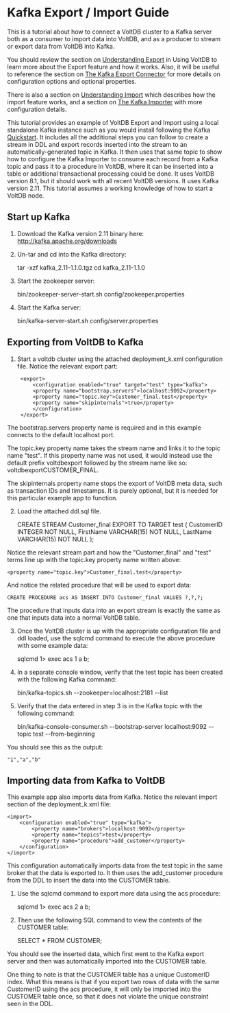 Kafka Export / Import Guide
===========================

This is a tutorial about how to connect a VoltDB cluster to a Kafka server both as a consumer to import data into VoltDB, and as a producer to stream or export data from VoltDB into Kafka.

You should review the section on [Understanding Export](https://docs.voltdb.com/UsingVoltDB/ChapExport.php#ExportIntro) in Using VoltDB to learn more about the Export feature and how it works. Also, it will be useful to reference the section on [The Kafka Export Connector](https://docs.voltdb.com/UsingVoltDB/ExportToKafka.php) for more details on configuration options and optional properties.


There is also a section on [Understanding Import](https://docs.voltdb.com/UsingVoltDB/exportimport.php) which describes how the import feature works, and a section on [The Kafka Importer](https://docs.voltdb.com/UsingVoltDB/exportimportkafka.php) with more configuration details.

This tutorial provides an example of VoltDB Export and Import using a local standalone Kafka instance such as you would install following the Kafka [Quickstart](https://kafka.apache.org/quickstart). It includes all the additional steps you can follow to create a stream in DDL and export records inserted into the stream to an automatically-generated topic in Kafka. It then uses that same topic to show how to configure the Kafka Importer to consume each record from a Kafka topic and pass it to a procedure in VoltDB, where it can be inserted into a table or additional transactional processing could be done. It uses VoltDB version 8.1, but it should work with all recent VoltDB versions. It uses Kafka version 2.11. This tutorial assumes a working knowledge of how to start a VoltDB node.


Start up Kafka
--------------


1) Download the Kafka version 2.11 binary here: http://kafka.apache.org/downloads

2) Un-tar and cd into the Kafka directory:

    tar -xzf kafka_2.11-1.1.0.tgz
    cd kafka_2.11-1.1.0

3) Start the zookeeper server:

    bin/zookeeper-server-start.sh config/zookeeper.properties


4) Start the Kafka server:

    bin/kafka-server-start.sh config/server.properties


Exporting from VoltDB to Kafka
------------------------------

1) Start a voltdb cluster using the attached deployment_k.xml configuration file. Notice the relevant export part:

        <export>
            <configuration enabled="true" target="test" type="kafka">
            <property name="bootstrap.servers">localhost:9092</property>
            <property name="topic.key">Customer_final.test</property>
            <property name="skipinternals">true</property>
            </configuration>
        </export>

The bootstrap.servers property name is required and in this example connects to the default localhost port.

The topic.key property name takes the stream name and links it to the topic name "test". If this property name was not used, it would instead use the default prefix voltdbexport followed by the stream name like so: voltdbexportCUSTOMER_FINAL.

The skipinternals property name stops the export of VoltDB meta data, such as transaction IDs and timestamps. It is purely optional, but it is needed for this particular example app to function.


2) Load the attached ddl.sql file.

    CREATE STREAM Customer_final EXPORT TO TARGET test (
      CustomerID INTEGER NOT NULL,
      FirstName VARCHAR(15) NOT NULL,
      LastName VARCHAR(15) NOT NULL
    );

Notice the relevant stream part and how the "Customer_final" and "test" terms line up with the topic.key property name written above:

    <property name="topic.key">Customer_final.test</property>

And notice the related procedure that will be used to export data:

    CREATE PROCEDURE acs AS INSERT INTO Customer_final VALUES ?,?,?;

The procedure that inputs data into an export stream is exactly the same as one that inputs data into a normal VoltDB table.


3) Once the VoltDB cluster is up with the appropriate configuration file and ddl loaded, use the sqlcmd command to execute the above procedure with some example data:

    sqlcmd
    1> exec acs 1 a b;


4) In a separate console window, verify that the test topic has been created with the following Kafka command:

    bin/kafka-topics.sh --zookeeper=localhost:2181 --list

5) Verify that the data entered in step 3 is in the Kafka topic with the following command:

    bin/kafka-console-consumer.sh --bootstrap-server localhost:9092 --topic test --from-beginning

You should see this as the output:

    "1","a","b"


Importing data from Kafka to VoltDB
-----------------------------------

This example app also imports data from Kafka. Notice the relevant import section of the deployment_k.xml file:

    <import>
        <configuration enabled="true" type="kafka">
            <property name="brokers">localhost:9092</property>
            <property name="topics">test</property>
            <property name="procedure">add_customer</property>
        </configuration>
    </import>

This configuration automatically imports data from the test topic in the same broker that the data is exported to. It then uses the add_customer procedure from the DDL to insert the data into the CUSTOMER table.

1) Use the sqlcmd command to export more data using the acs procedure:

    sqlcmd
    1> exec acs 2 a b;

2) Then use the following SQL command to view the contents of the CUSTOMER table:

    SELECT * FROM CUSTOMER;

You should see the inserted data, which first went to the Kafka export server and then was automatically imported into the CUSTOMER table.

One thing to note is that the CUSTOMER table has a unique CustomerID index. What this means is that if you export two rows of data with the same CustomerID using the acs procedure, it will only be imported into the CUSTOMER table once, so that it does not violate the unique constraint seen in the DDL.
